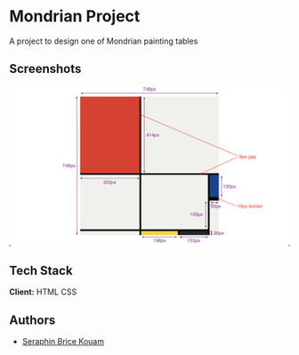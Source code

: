 
# Mondrian Project

A project to design one of Mondrian painting tables


## Screenshots

![App Screenshot](dimensions.png)


## Tech Stack

**Client:** HTML CSS


## Authors

- [Seraphin Brice Kouam](https://github.com/Briso10-dev)

